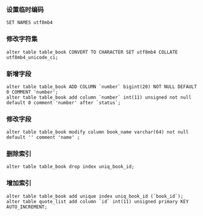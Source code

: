 ### 设置临时编码
```
SET NAMES utf8mb4
```

### 修改字符集
```
alter table table_book CONVERT TO CHARACTER SET utf8mb4 COLLATE utf8mb4_unicode_ci;
```

### 新增字段
```
alter table table_book ADD COLUMN `number` bigint(20) NOT NULL DEFAULT 0 COMMENT 'number';
alter table table_book add column `number` int(11) unsigned not null default 0 comment 'number' after `status`;
```

### 修改字段
```
alter table table_book modify column book_name varchar(64) not null default '' comment 'name' ;
```

### 删除索引
```
alter table table_book drop index uniq_book_id;
```

### 增加索引
```
alter table table_book add unique index uniq_book_id (`book_id`);
alter table quote_list add column `id` int(11) unsigned primary KEY AUTO_INCREMENT;  
```
